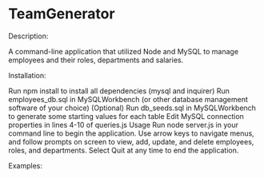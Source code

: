 # TeamGenerator

Description:

A command-line application that utilized Node and MySQL to manage employees and their roles, departments and salaries.

Installation:

Run npm install to install all dependencies (mysql and inquirer)
Run employees_db.sql in MySQLWorkbench (or other database management software of your choice)
(Optional) Run db_seeds.sql in MySQLWorkbench to generate some starting values for each table
Edit MySQL connection properties in lines 4-10 of queries.js
Usage
Run node server.js in your command line to begin the application. Use arrow keys to navigate menus, and follow prompts on screen to view, add, update, and delete employees, roles, and departments. Select Quit at any time to end the application.

Examples:
